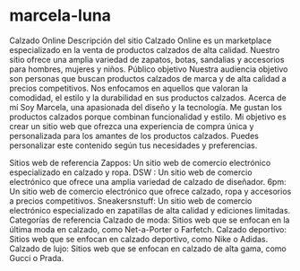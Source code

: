 # marcela-luna

Calzado Online
Descripción del sitio
Calzado Online es un marketplace especializado en la venta de productos calzados de alta calidad. Nuestro sitio ofrece una amplia variedad de zapatos, botas, sandalias y accesorios para hombres, mujeres y niños.
Público objetivo
Nuestra audiencia objetivo son personas que buscan productos calzados de marca y de alta calidad a precios competitivos. Nos enfocamos en aquellos que valoran la comodidad, el estilo y la durabilidad en sus productos calzados.
Acerca de mí
Soy Marcela, una apasionada del diseño y la tecnología. Me gustan los productos calzados porque combinan funcionalidad y estilo. Mi objetivo es crear un sitio web que ofrezca una experiencia de compra única y personalizada para los amantes de los productos calzados.
Puedes personalizar este contenido según tus necesidades y preferencias.

Sitios web de referencia
Zappos: Un sitio web de comercio electrónico especializado en calzado y ropa.
DSW : Un sitio web de comercio electrónico que ofrece una amplia variedad de calzado de diseñador.
6pm: Un sitio web de comercio electrónico que ofrece calzado, ropa y accesorios a precios competitivos.
Sneakersnstuff: Un sitio web de comercio electrónico especializado en zapatillas de alta calidad y ediciones limitadas.
Categorías de referencia
Calzado de moda: Sitios web que se enfocan en la última moda en calzado, como Net-a-Porter o Farfetch.
Calzado deportivo: Sitios web que se enfocan en calzado deportivo, como Nike o Adidas.
Calzado de lujo: Sitios web que se enfocan en calzado de alta gama, como Gucci o Prada.



